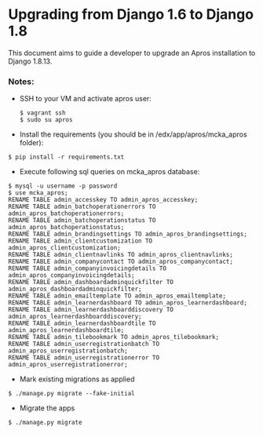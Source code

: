 Upgrading from Django 1.6 to Django 1.8
==========

This document aims to guide a developer to upgrade an Apros installation to Django 1.8.13.

### Notes:

* SSH to your VM and activate apros user:
  ```
  $ vagrant ssh
  $ sudo su apros
  ```
  
* Install the requirements (you should be in /edx/app/apros/mcka_apros folder):
```
$ pip install -r requirements.txt
```

* Execute following sql queries on mcka_apros database:
```
$ mysql -u username -p password
$ use mcka_apros;
RENAME TABLE admin_accesskey TO admin_apros_accesskey;
RENAME TABLE admin_batchoperationerrors TO admin_apros_batchoperationerrors;
RENAME TABLE admin_batchoperationstatus TO admin_apros_batchoperationstatus;
RENAME TABLE admin_brandingsettings TO admin_apros_brandingsettings;
RENAME TABLE admin_clientcustomization TO admin_apros_clientcustomization;
RENAME TABLE admin_clientnavlinks TO admin_apros_clientnavlinks;
RENAME TABLE admin_companycontact TO admin_apros_companycontact;
RENAME TABLE admin_companyinvoicingdetails TO admin_apros_companyinvoicingdetails;
RENAME TABLE admin_dashboardadminquickfilter TO admin_apros_dashboardadminquickfilter;
RENAME TABLE admin_emailtemplate TO admin_apros_emailtemplate;
RENAME TABLE admin_learnerdashboard TO admin_apros_learnerdashboard;
RENAME TABLE admin_learnerdashboarddiscovery TO admin_apros_learnerdashboarddiscovery;
RENAME TABLE admin_learnerdashboardtile TO admin_apros_learnerdashboardtile;
RENAME TABLE admin_tilebookmark TO admin_apros_tilebookmark;
RENAME TABLE admin_userregistrationbatch TO admin_apros_userregistrationbatch;
RENAME TABLE admin_userregistrationerror TO admin_apros_userregistrationerror;
```

* Mark existing migrations as applied
```
$ ./manage.py migrate --fake-initial
```

* Migrate the apps 
```
$ ./manage.py migrate
```
